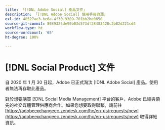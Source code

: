 ```yaml
---
title: 「[!DNL Adobe Social] 產品文件」
description: 「[!DNL Adobe Social] 使用手冊資源」
exl-id: 48527ae3-bc6a-4f30-9309-701bb2be0650
source-git-commit: 8089325de90b03d573df28483428c2b82d221cd4
workflow-type: ht
source-wordcount: '65'
ht-degree: 100%

---
```


# [!DNL Social Product] 文件

自 2020 年 1 月 30 日起，Adobe 已正式淘汰 [!DNL Adobe Social] 產品。使用者無法再存取此產品。

對於想要購買 [!DNL Social Media Management] 平台的客戶，Adobe 已經與領先的社交媒體管理供應商合作。如果您想要取得聯繫，請前往 [https://adobeexchangeec.zendesk.com/hc/en-us/requests/new](https://adobeexchangeec.zendesk.com/hc/en-us/requests/new) 取得詳細資訊。
